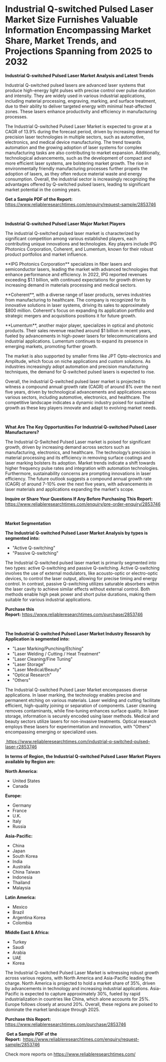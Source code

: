 <p><h1>Industrial Q-switched Pulsed Laser Market Size Furnishes Valuable Information Encompassing Market Share, Market Trends, and Projections Spanning from 2025 to 2032</h1></p><p><strong>Industrial Q-switched Pulsed Laser Market Analysis and Latest Trends</strong></p>
<p><p>Industrial Q-switched pulsed lasers are advanced laser systems that produce high-energy light pulses with precise control over pulse duration and intensity. They are widely used in various industrial applications, including material processing, engraving, marking, and surface treatment, due to their ability to deliver targeted energy with minimal heat-affected zones. These lasers enhance productivity and efficiency in manufacturing processes.</p><p>The Industrial Q-switched Pulsed Laser Market is expected to grow at a CAGR of 13.9% during the forecast period, driven by increasing demand for precision laser technologies in multiple sectors, such as automotive, electronics, and medical device manufacturing. The trend towards automation and the growing adoption of laser systems for complex manufacturing tasks are also contributing to market expansion. Additionally, technological advancements, such as the development of compact and more efficient laser systems, are bolstering market growth. The rise in environmentally friendly manufacturing processes further propels the adoption of lasers, as they often reduce material waste and energy consumption. Overall, the industrial sector is increasingly recognizing the advantages offered by Q-switched pulsed lasers, leading to significant market potential in the coming years.</p></p>
<p><strong>Get a Sample PDF of the Report:&nbsp;</strong> <a href="https://www.reliableresearchtimes.com/enquiry/request-sample/2853746?utm_campaign=2252&utm_medium=2&utm_source=Github&utm_content=ia&utm_term=12032025&utm_id=industrial-q-switched-pulsed-laser">https://www.reliableresearchtimes.com/enquiry/request-sample/2853746</a></p>
<p>&nbsp;</p>
<p><strong>Industrial Q-switched Pulsed Laser Major Market Players</strong></p>
<p><p>The industrial Q-switched pulsed laser market is characterized by significant competition among various established players, each contributing unique innovations and technologies. Key players include IPG Photonics Corporation, Coherent, and Lumentum, known for their robust product portfolios and market influence.</p><p>**IPG Photonics Corporation** specializes in fiber lasers and semiconductor lasers, leading the market with advanced technologies that enhance performance and efficiency. In 2022, IPG reported revenues exceeding $1.1 billion, with continued expectations for growth driven by increasing demand in materials processing and medical sectors.</p><p>**Coherent**, with a diverse range of laser products, serves industries from manufacturing to healthcare. The company is recognized for its innovative solutions in laser systems, driving its sales to approximately $800 million. Coherent's focus on expanding its application portfolio and strategic mergers and acquisitions positions it for future growth.</p><p>**Lumentum**, another major player, specializes in optical and photonic products. Their sales revenue reached around $1 billion in recent years, fueled by advancements in high-power lasers for telecommunications and industrial applications. Lumentum continues to expand its presence in emerging markets, promoting further growth.</p><p>The market is also supported by smaller firms like JPT Opto-electronics and Amplitude, which focus on niche applications and custom solutions. As industries increasingly adopt automation and precision manufacturing techniques, the demand for Q-switched pulsed lasers is expected to rise.</p><p>Overall, the industrial Q-switched pulsed laser market is projected to witness a compound annual growth rate (CAGR) of around 8% over the next five years, driven by technological advancements and applications across various sectors, including automotive, electronics, and healthcare. The competitive landscape indicates a dynamic industry poised for sustained growth as these key players innovate and adapt to evolving market needs.</p></p>
<p>&nbsp;</p>
<p><strong>What Are The Key Opportunities For Industrial Q-switched Pulsed Laser Manufacturers?</strong></p>
<p><p>The Industrial Q-Switched Pulsed Laser market is poised for significant growth, driven by increasing demand across sectors such as manufacturing, electronics, and healthcare. The technology’s precision in material processing and its efficiency in removing surface coatings and laser marking bolsters its adoption. Market trends indicate a shift towards higher frequency pulse rates and integration with automation technologies. Furthermore, sustainability concerns are prompting innovations in laser efficiency. The future outlook suggests a compound annual growth rate (CAGR) of around 7-10% over the next five years, with advancements in laser materials and applications expanding the market's scope.</p></p>
<p><strong>Inquire or Share Your Questions If Any Before Purchasing This Report:</strong> <a href="https://www.reliableresearchtimes.com/enquiry/pre-order-enquiry/2853746?utm_campaign=2252&utm_medium=2&utm_source=Github&utm_content=ia&utm_term=12032025&utm_id=industrial-q-switched-pulsed-laser">https://www.reliableresearchtimes.com/enquiry/pre-order-enquiry/2853746</a></p>
<p>&nbsp;</p>
<p><strong>Market Segmentation</strong></p>
<p><strong>The Industrial Q-switched Pulsed Laser Market Analysis by types is segmented into:</strong></p>
<p><ul><li>"Active Q-switching"</li><li>"Passive Q-switching"</li></ul></p>
<p><p>The Industrial Q-switched pulsed laser market is primarily segmented into two types: active Q-switching and passive Q-switching. Active Q-switching involves the use of external modulators, like acousto-optic or electro-optic devices, to control the laser output, allowing for precise timing and energy control. In contrast, passive Q-switching utilizes saturable absorbers within the laser cavity to achieve similar effects without external control. Both methods enable high peak power and short pulse durations, making them suitable for various industrial applications.</p></p>
<p><strong>Purchase this Report:&nbsp;</strong><a href="https://www.reliableresearchtimes.com/purchase/2853746?utm_campaign=2252&utm_medium=2&utm_source=Github&utm_content=ia&utm_term=12032025&utm_id=industrial-q-switched-pulsed-laser">https://www.reliableresearchtimes.com/purchase/2853746</a></p>
<p>&nbsp;</p>
<p><strong>The Industrial Q-switched Pulsed Laser Market Industry Research by Application is segmented into:</strong></p>
<p><ul><li>"Laser Marking/Punching/Etching"</li><li>"Laser Welding / Cutting / Heat Treatment"</li><li>"Laser Cleaning/Fine Tuning"</li><li>"Laser Storage"</li><li>"Laser Medical/Beauty"</li><li>"Optical Research"</li><li>"Others"</li></ul></p>
<p><p>The Industrial Q-switched Pulsed Laser Market encompasses diverse applications. In laser marking, the technology enables precise and permanent etching on various materials. Laser welding and cutting facilitate efficient, high-quality joining or separation of components. Laser cleaning removes contaminants, while fine-tuning enhances surface quality. In laser storage, information is securely encoded using laser methods. Medical and beauty sectors utilize lasers for non-invasive treatments. Optical research employs these lasers for experimentation and innovation, with "Others" encompassing emerging or specialized uses.</p></p>
<p><a href="https://www.reliableresearchtimes.com/industrial-q-switched-pulsed-laser-r2853746?utm_campaign=2252&utm_medium=2&utm_source=Github&utm_content=ia&utm_term=12032025&utm_id=industrial-q-switched-pulsed-laser">&nbsp;https://www.reliableresearchtimes.com/industrial-q-switched-pulsed-laser-r2853746</a></p>
<p><strong>In terms of Region, the Industrial Q-switched Pulsed Laser Market Players available by Region are:</strong></p>
<p>
    <p> <strong> North America: </strong>
        <ul>
            <li>United States</li>
            <li>Canada</li>
        </ul>
        </p> 
    <p> <strong> Europe: </strong>
        <ul>
            <li>Germany</li>
            <li>France</li>
            <li>U.K.</li>
            <li>Italy</li>
            <li>Russia</li>
        </ul>
        </p> 
    <p> <strong> Asia-Pacific: </strong>
        <ul>
            <li>China</li>
            <li>Japan</li>
            <li>South Korea</li>
            <li>India</li>
            <li>Australia</li>
            <li>China Taiwan</li>
            <li>Indonesia</li>
            <li>Thailand</li>
            <li>Malaysia</li>
        </ul>
        </p> 
    <p> <strong> Latin America: </strong>
        <ul>
            <li>Mexico</li>
            <li>Brazil</li>
            <li>Argentina Korea</li>
            <li>Colombia</li>
        </ul>
        </p> 
    <p> <strong> Middle East & Africa: </strong>
        <ul>
            <li>Turkey</li>
            <li>Saudi</li>
            <li>Arabia</li>
            <li>UAE</li>
            <li>Korea</li>
        </ul>
    </p>
    </p>
<p><p>The Industrial Q-switched Pulsed Laser Market is witnessing robust growth across various regions, with North America and Asia-Pacific leading the charge. North America is projected to hold a market share of 35%, driven by advancements in technology and increasing industrial applications. Asia-Pacific is expected to capture approximately 30%, fueled by rapid industrialization in countries like China, which alone accounts for 25%. Europe follows closely at around 20%. Overall, these regions are poised to dominate the market landscape through 2025.</p></p>
<p><strong>Purchase this Report: </strong><a href="https://www.reliableresearchtimes.com/purchase/2853746?utm_campaign=2252&utm_medium=2&utm_source=Github&utm_content=ia&utm_term=12032025&utm_id=industrial-q-switched-pulsed-laser">https://www.reliableresearchtimes.com/purchase/2853746</a></p>
<p>&nbsp;<strong>Get a Sample PDF of the Report:&nbsp;&nbsp;</strong><a href="https://www.reliableresearchtimes.com/enquiry/request-sample/2853746?utm_campaign=2252&utm_medium=2&utm_source=Github&utm_content=ia&utm_term=12032025&utm_id=industrial-q-switched-pulsed-laser">https://www.reliableresearchtimes.com/enquiry/request-sample/2853746</a></p>
<p><strong></strong></p>
<p>Check more reports on <a href="https://www.reliableresearchtimes.com/?utm_campaign=2252&utm_medium=2&utm_source=Github&utm_content=ia&utm_term=12032025&utm_id=industrial-q-switched-pulsed-laser">https://www.reliableresearchtimes.com/</a></p>